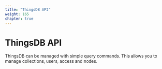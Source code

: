 ```yaml
---
title: "ThingsDB API"
weight: 165
chapter: true
---
```


# ThingsDB API

ThingsDB can be managed with simple query commands. This allows you to manage
collections, users, access and nodes.
